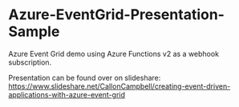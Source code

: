 # Azure-EventGrid-Presentation-Sample
Azure Event Grid demo using Azure Functions v2 as a webhook subscription.

Presentation can be found over on slideshare: 
https://www.slideshare.net/CallonCampbell/creating-event-driven-applications-with-azure-event-grid

